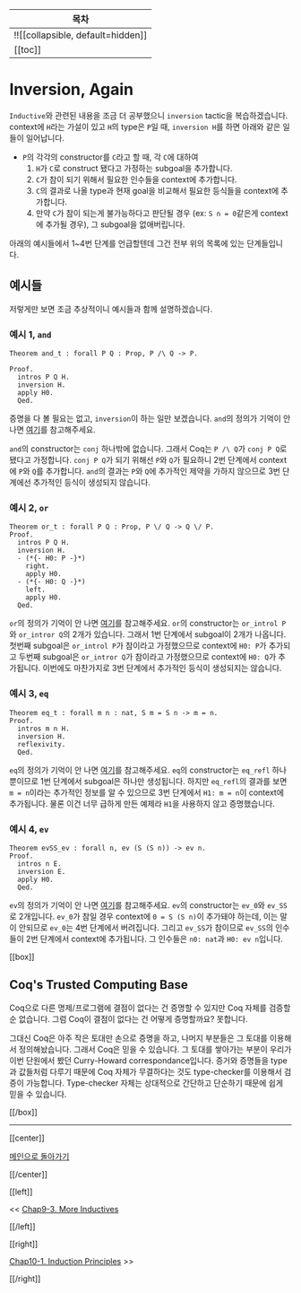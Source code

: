 | 목차 |
|-------------------|
|!![[collapsible, default=hidden]]  |
|[[toc]]|

# Inversion, Again

`Inductive`와 관련된 내용을 조금 더 공부했으니 `inversion` tactic을 복습하겠습니다. context에 `H`라는 가설이 있고 `H`의 type은 `P`일 때, `inversion H`를 하면 아래와 같은 일들이 일어납니다.

- `P`의 각각의 constructor를 `C`라고 할 때, 각 `C`에 대하여
  1. `H`가 `C`로 construct 됐다고 가정하는 subgoal을 추가합니다.
  1. `C`가 참이 되기 위해서 필요한 인수들을 context에 추가합니다.
  1. `C`의 결과로 나올 type과 현재 goal을 비교해서 필요한 등식들을 context에 추가합니다.
  1. 만약 `C`가 참이 되는게 불가능하다고 판단될 경우 (ex: `S n = 0`같은게 context에 추가될 경우), 그 subgoal을 없애버립니다.

아래의 예시들에서 1~4번 단계를 언급할텐데 그건 전부 위의 목록에 있는 단계들입니다.

## 예시들

저렇게만 보면 조금 추상적이니 예시들과 함께 설명하겠습니다.

### 예시 1, `and`

```haskell, line_num
Theorem and_t : forall P Q : Prop, P /\ Q -> P.

Proof.
  intros P Q H.
  inversion H.
  apply H0.
  Qed.
```

증명을 다 볼 필요는 없고, `inversion`이 하는 일만 보겠습니다. `and`의 정의가 기억이 안 나면 [여기](Chap9-2.html#conjunction)를 참고해주세요.

`and`의 constructor는 `conj` 하나밖에 없습니다. 그래서 Coq는 `P /\ Q`가 `conj P Q`로 됐다고 가정합니다. `conj P Q`가 되기 위해선 `P`와 `Q`가 필요하니 2번 단계에서 context에 `P`와 `Q`를 추가합니다. `and`의 결과는 `P`와 `Q`에 추가적인 제약을 가하지 않으므로 3번 단계에선 추가적인 등식이 생성되지 않습니다.

### 예시 2, `or`

```haskell, line_num
Theorem or_t : forall P Q : Prop, P \/ Q -> Q \/ P.
Proof.
  intros P Q H.
  inversion H.
  - (*{- H0: P -}*)
    right.
    apply H0.
  - (*{- H0: Q -}*)
    left.
    apply H0.
  Qed.
```

`or`의 정의가 기억이 안 나면 [여기](Chap9-2.html#disjunction)를 참고해주세요. `or`의 constructor는 `or_introl P`와 `or_intror Q`의 2개가 있습니다. 그래서 1번 단계에서 subgoal이 2개가 나옵니다. 첫번째 subgoal은 `or_introl P`가 참이라고 가정했으므로 context에 `H0: P`가 추가되고 두번째 subgoal은 `or_intror Q`가 참이라고 가정했으므로 context에 `H0: Q`가 추가됩니다. 이번에도 마찬가지로 3번 단계에서 추가적인 등식이 생성되지는 않습니다.

### 예시 3, `eq`

```haskell, line_num
Theorem eq_t : forall m n : nat, S m = S n -> m = n.
Proof.
  intros m n H.
  inversion H.
  reflexivity.
  Qed.
```

`eq`의 정의가 기억이 안 나면 [여기](Chap9-3.html#equality)를 참고해주세요. `eq`의 constructor는 `eq_refl` 하나 뿐이므로 1번 단계에서 subgoal은 하나만 생성됩니다. 하지만 `eq_refl`의 결과를 보면 `m = n`이라는 추가적인 정보를 알 수 있으므로 3번 단계에서 `H1: m = n`이 context에 추가됩니다. 물론 이건 너무 급하게 만든 예제라 `H1`을 사용하지 않고 증명했습니다.

### 예시 4, `ev`

```haskell, line_num
Theorem evSS_ev : forall n, ev (S (S n)) -> ev n.
Proof.
  intros n E.
  inversion E.
  apply H0.
  Qed.
```

`ev`의 정의가 기억이 안 나면 [여기](Chap7-2.html)를 참고해주세요. `ev`의 constructor는 `ev_0`와 `ev_SS`로 2개입니다. `ev_0`가 참일 경우 context에 `0 = S (S n)`이 추가돼야 하는데, 이는 말이 안되므로 `ev_0`는 4번 단계에서 버려집니다. 그리고 `ev_SS`가 참이므로 `ev_SS`의 인수들이 2번 단계에서 context에 추가됩니다. 그 인수들은 `n0: nat`과 `H0: ev n`입니다.

[[box]]

## Coq's Trusted Computing Base

Coq으로 다른 명제/프로그램에 결점이 없다는 건 증명할 수 있지만 Coq 자체를 검증할 순 없습니다. 그럼 Coq이 결점이 없다는 건 어떻게 증명할까요? 못합니다.

그대신 Coq은 아주 작은 토대만 손으로 증명을 하고, 나머지 부분들은 그 토대를 이용해서 정의해놨습니다. 그래서 Coq은 믿을 수 있습니다. 그 토대를 쌓아가는 부분이 우리가 이번 단원에서 봤던 Curry-Howard correspondance입니다. 증거와 증명들을 type과 값들처럼 다루기 때문에 Coq 자체가 무결하다는 것도 type-checker를 이용해서 검증이 가능합니다. Type-checker 자체는 상대적으로 간단하고 단순하기 때문에 쉽게 믿을 수 있습니다.

[[/box]]

---

[[center]]

[메인으로 돌아가기](index.html)

[[/center]]

[[left]]

<< [Chap9-3. More Inductives](Chap9-3.html)

[[/left]]

[[right]]

[Chap10-1. Induction Principles](Chap10-1.html) >>

[[/right]]